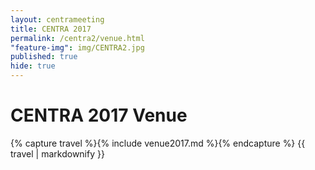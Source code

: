 ```yaml
---
layout: centrameeting
title: CENTRA 2017
permalink: /centra2/venue.html
"feature-img": img/CENTRA2.jpg
published: true
hide: true
---
```


# CENTRA 2017 Venue

{% capture travel %}{% include venue2017.md %}{% endcapture %}
{{ travel | markdownify }}
